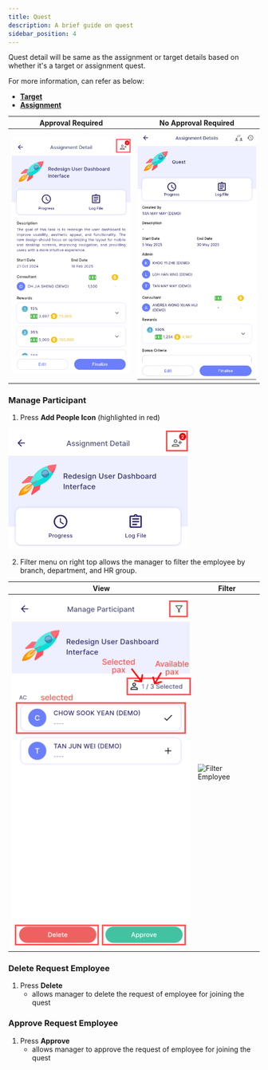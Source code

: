 ```yaml
---
title: Quest
description: A brief guide on quest
sidebar_position: 4
---
```


Quest detail will be same as the assignment or target details based on whether it's a target or assignment quest.

For more information, can refer as below:
- [**Target**](target.md)
- [**Assignment**](assignment.md)

| Approval Required                                                         | No Approval Required                                           | 
|---------------------------------------------------------------------------|----------------------------------------------------------------|
| ![Quest Required Approve](../../../../../static/img/integration/vision/task/questRequiredApprove.png) | ![Quest Join Direct](../../../../../static/img/integration/vision/task/questJoinDirect.png)| 

### Manage Participant
1. Press **Add People Icon** (highlighted in red)

![Manage Participant Icon](../../../../../static/img/integration/vision/task/manageParticipantIcon.png)

2. Filter menu on right top allows the manager to filter the employee by branch, department, and HR group. 

| View                                                                      | Filter                                                 | 
|---------------------------------------------------------------------------|--------------------------------------------------------|
| ![Manage Participant](../../../../../static/img/integration/vision/task/manageParticipant.png)        | ![Filter Employee](../../../../../static/img/integration/vision/task/filterEmp.png)| 

### Delete Request Employee
1. Press **Delete** 
    - allows manager to delete the request of employee for joining the quest

### Approve Request Employee
1. Press **Approve** 
    - allows manager to approve the request of employee for joining the quest